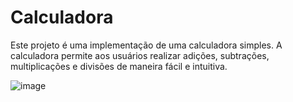 # Calculadora
Este projeto é uma implementação de uma calculadora simples. A calculadora permite aos usuários realizar adições, subtrações, multiplicações e divisões de maneira fácil e intuitiva.




![image](https://github.com/Lucas-Henrique1/Calculadora/assets/84040222/c9589bf0-6abe-43bb-9aae-ce380078d3a7)
